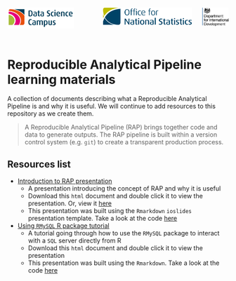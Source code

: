 <img align="left" src="images/logos/DataScienceCampus_logo.png" width=30%>&nbsp;&nbsp;&nbsp;&nbsp;&nbsp;&nbsp;&nbsp;&nbsp;&nbsp;&nbsp;&nbsp;&nbsp;&nbsp;&nbsp;&nbsp;&nbsp;
<img src="images/logos/ONS_logo.webp" width=40%>
<img align="right" src="images/logos/DFID_logo.png" width=12%>

<br/>

# Reproducible Analytical Pipeline learning materials

A collection of documents describing what a Reproducible Analytical Pipeline is and why it is useful. We will continue to add resources to this repository as we create them.

> A Reproducible Analytical Pipeline (RAP) brings together code and data to generate outputs. The RAP pipeline is built within a version control system (e.g. `git`) to create a transparent production process.

## Resources list
- [Introduction to RAP presentation](https://github.com/datasciencecampus/gov-uk-rap-materials/blob/master/gov-uk-rap-materials_intro-to-rap.html)
    * A presentation introducing the concept of RAP and why it is useful
    * Download this `html` document and double click it to view the presentation. Or, view it [here](https://github.com/datasciencecampus/gov-uk-rap-materials/blob/master/gov-uk-rap-materials_intro-to-rap.pdf)
    * This presentation was built using the `Rmarkdown` `ioslides` presentation template. Take a look at the code [here](https://github.com/datasciencecampus/gov-uk-rap-materials/blob/master/gov-uk-rap-materials_intro-to-rap.Rmd)
- [Using `RMySQL` R package tutorial](https://github.com/datasciencecampus/gov-uk-rap-materials/blob/master/gov-uk-rap-materials_intro-to-RMySQL.nb.html)
    * A tutorial going through how to use the `RMySQL` package to interact with a `SQL` server directly from R
    * Download this `html` document and double click it to view the presentation
    * This presentation was built using the `Rmarkdown`. Take a look at the code [here](https://github.com/datasciencecampus/gov-uk-rap-materials/blob/master/gov-uk-rap-materials_intro-to-rap.Rmd)

